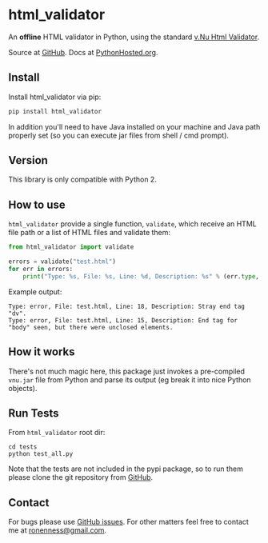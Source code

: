 # html_validator
An **offline** HTML validator in Python, using the standard [v.Nu Html Validator](https://github.com/validator/validator).

Source at [GitHub](https://github.com/RonenNess/html_validator).
Docs at [PythonHosted.org](http://pythonhosted.org/html_validator/).

## Install

Install html_validator via pip:

```python
pip install html_validator
```

In addition you'll need to have Java installed on your machine and Java path properly set (so you can execute jar files from shell / cmd prompt).

## Version
This library is only compatible with Python 2.

## How to use

```html_validator``` provide a single function, ```validate```, which receive an HTML file path or a list of HTML files and validate them:

```py
from html_validator import validate

errors = validate("test.html")
for err in errors:
    print("Type: %s, File: %s, Line: %d, Description: %s" % (err.type, err.file, err.line, err.description))
```

Example output:

```
Type: error, File: test.html, Line: 18, Description: Stray end tag "dv".
Type: error, File: test.html, Line: 15, Description: End tag for  "body" seen, but there were unclosed elements.
```

## How it works

There's not much magic here, this package just invokes a pre-compiled ```vnu.jar``` file from Python and parse its output (eg break it into nice Python objects).

## Run Tests

From ```html_validator``` root dir:

```shell
cd tests
python test_all.py
```

Note that the tests are not included in the pypi package, so to run them please clone the git repository from [GitHub](https://github.com/RonenNess/html_validator).


## Contact

For bugs please use [GitHub issues](https://github.com/RonenNess/html_validator/issues).
For other matters feel free to contact me at ronenness@gmail.com.

